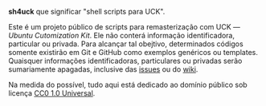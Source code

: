 **sh4uck** que significar "shell scripts para UCK".

Este é um projeto público de scripts para remasterização com UCK — _Ubuntu Cutomization Kit_. Ele não conterá informação identificadora, particular ou privada. Para alcançar tal obejtivo, determinados códigos somente existirão em Git e GitHub como exemplos genéricos ou templates. Quaisquer informações identificadoras, particulares ou privadas serão sumariamente apagadas, inclusive das [issues] ou do [wiki].

Na medida do possível, tudo aqui está dedicado ao domínio público sob licença [CC0 1.0 Universal][CC0].

[issues]: ../../issues
[wiki]: ../..wiki
[CC0]: https://creativecommons.org/publicdomain/zero/1.0/deed.pt_BR